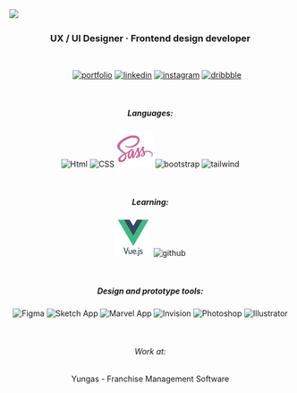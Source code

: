 <img src="https://eduardopavani.com/github/headerreadm.png">
<h3 align="center">UX / UI Designer · Frontend design developer</h3>
<br>



<ul align="center">  

[![portfolio](https://img.shields.io/badge/my_portfolio-a78f60?style=for-the-badge&logo=ko-fi&logoColor=white)](https://eduardopavani.com/)
[![linkedin](https://img.shields.io/badge/linkedin-8b8f95?style=for-the-badge&logo=linkedin&logoColor=white)](https://www.linkedin.com/in/eduardopavani/)
[![instagram](https://img.shields.io/badge/instagram-8b8f95?style=for-the-badge&logo=instagram&logoColor=white)](https://instagram.com/eduardopavani.design)
[![dribbble](https://img.shields.io/badge/dribbble-8b8f95?style=for-the-badge&logo=dribbble&logoColor=white)](https://dribbble.com/dudupavani)

  </ul>
  
<br>

<h5 align="center">Languages:</h5>
<p align="center">
  
<img src="https://eduardopavani.com/github/html.png" alt="Html" title="Html"/>
<img src="https://eduardopavani.com/github/css.png" alt="CSS" title="CSS"/>
<img src="https://raw.githubusercontent.com/devicons/devicon/master/icons/sass/sass-original.svg" alt="sass" title="sass" width="65" height="65"/>
<img src="https://www.vectorlogo.zone/logos/getbootstrap/getbootstrap-icon.svg" alt="bootstrap" title="bootstrap" width="58" height="58"/>
<img src="https://www.vectorlogo.zone/logos/tailwindcss/tailwindcss-icon.svg" alt="tailwind" title="tailwind" width="68" height="68"/>

</p>
  
<br>

<h5 align="center">Learning:</h5>
<p align="center">
  
<img src="https://raw.githubusercontent.com/devicons/devicon/master/icons/vuejs/vuejs-original-wordmark.svg" alt="vuejs" width="65" height="65"/>
<img src="https://eduardopavani.com/github/github.png" alt="github" title="github"/>
</p>
  
<br>

<h5 align="center">Design and prototype tools:</h5>
<p align="center">

<img src="https://www.vectorlogo.zone/logos/figma/figma-icon.svg" alt="Figma" title="Figma" width="64" height="64"/>
<img src="https://www.vectorlogo.zone/logos/sketchapp/sketchapp-icon.svg" alt="Sketch App" title="Sketch App" width="64" height="64"/>
<img src="https://eduardopavani.com/github/marvel.jpg" alt="Marvel App" title="Marvel App"/>
<img src="https://www.vectorlogo.zone/logos/invisionapp/invisionapp-icon.svg" alt="Invision" title="Invision" width="61" height="61"/>
<img src="https://eduardopavani.com/github/photosho.png" alt="Photoshop" title="Photoshop"/>
<img src="https://eduardopavani.com/github/illustrato.png" alt="Illustrator" title="Illustrator"/>
</p>

 <br>
 
 <h6 align="center">Work at:</h6>
<p align="center">Yungas - Franchise Management Software</p>

